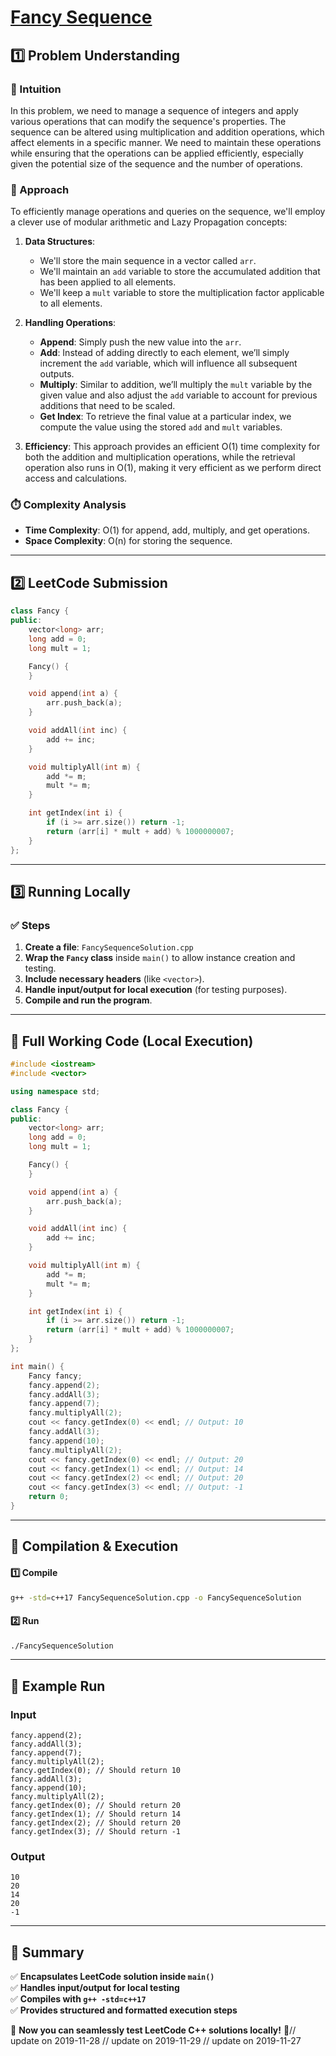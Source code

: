 # **[Fancy Sequence](https://leetcode.com/problems/fancy-sequence/description/)**  

## **1️⃣ Problem Understanding**  
### **📌 Intuition**  
In this problem, we need to manage a sequence of integers and apply various operations that can modify the sequence's properties. The sequence can be altered using multiplication and addition operations, which affect elements in a specific manner. We need to maintain these operations while ensuring that the operations can be applied efficiently, especially given the potential size of the sequence and the number of operations.

### **🚀 Approach**  
To efficiently manage operations and queries on the sequence, we'll employ a clever use of modular arithmetic and Lazy Propagation concepts:

1. **Data Structures**: 
   - We'll store the main sequence in a vector called `arr`.
   - We'll maintain an `add` variable to store the accumulated addition that has been applied to all elements.
   - We'll keep a `mult` variable to store the multiplication factor applicable to all elements.

2. **Handling Operations**:
   - **Append**: Simply push the new value into the `arr`.
   - **Add**: Instead of adding directly to each element, we’ll simply increment the `add` variable, which will influence all subsequent outputs.
   - **Multiply**: Similar to addition, we’ll multiply the `mult` variable by the given value and also adjust the `add` variable to account for previous additions that need to be scaled.
   - **Get Index**: To retrieve the final value at a particular index, we compute the value using the stored `add` and `mult` variables.

3. **Efficiency**: This approach provides an efficient O(1) time complexity for both the addition and multiplication operations, while the retrieval operation also runs in O(1), making it very efficient as we perform direct access and calculations.

### **⏱️ Complexity Analysis**  
- **Time Complexity**: O(1) for append, add, multiply, and get operations.  
- **Space Complexity**: O(n) for storing the sequence.  

---  

## **2️⃣ LeetCode Submission**  
```cpp
class Fancy {
public:
    vector<long> arr;
    long add = 0;
    long mult = 1;

    Fancy() {
    }

    void append(int a) {
        arr.push_back(a);
    }

    void addAll(int inc) {
        add += inc;
    }

    void multiplyAll(int m) {
        add *= m;
        mult *= m;
    }

    int getIndex(int i) {
        if (i >= arr.size()) return -1;
        return (arr[i] * mult + add) % 1000000007;
    }
};
```  

---  

## **3️⃣ Running Locally**  
### **✅ Steps**  
1. **Create a file**: `FancySequenceSolution.cpp`  
2. **Wrap the `Fancy` class** inside `main()` to allow instance creation and testing.  
3. **Include necessary headers** (like `<vector>`).  
4. **Handle input/output for local execution** (for testing purposes).
5. **Compile and run the program**.  

---  

## **📝 Full Working Code (Local Execution)**  
```cpp
#include <iostream>
#include <vector>

using namespace std;

class Fancy {
public:
    vector<long> arr;
    long add = 0;
    long mult = 1;

    Fancy() {
    }

    void append(int a) {
        arr.push_back(a);
    }

    void addAll(int inc) {
        add += inc;
    }

    void multiplyAll(int m) {
        add *= m;
        mult *= m;
    }

    int getIndex(int i) {
        if (i >= arr.size()) return -1;
        return (arr[i] * mult + add) % 1000000007;
    }
};

int main() {
    Fancy fancy;
    fancy.append(2);
    fancy.addAll(3);
    fancy.append(7);
    fancy.multiplyAll(2);
    cout << fancy.getIndex(0) << endl; // Output: 10
    fancy.addAll(3);
    fancy.append(10);
    fancy.multiplyAll(2);
    cout << fancy.getIndex(0) << endl; // Output: 20
    cout << fancy.getIndex(1) << endl; // Output: 14
    cout << fancy.getIndex(2) << endl; // Output: 20
    cout << fancy.getIndex(3) << endl; // Output: -1
    return 0;
}
```  

---  

## **🔧 Compilation & Execution**  
#### **1️⃣ Compile**  
```bash
g++ -std=c++17 FancySequenceSolution.cpp -o FancySequenceSolution
```  

#### **2️⃣ Run**  
```bash
./FancySequenceSolution
```  

---  

## **🎯 Example Run**  
### **Input**  
```
fancy.append(2);
fancy.addAll(3);
fancy.append(7);
fancy.multiplyAll(2);
fancy.getIndex(0); // Should return 10
fancy.addAll(3);
fancy.append(10);
fancy.multiplyAll(2);
fancy.getIndex(0); // Should return 20
fancy.getIndex(1); // Should return 14
fancy.getIndex(2); // Should return 20
fancy.getIndex(3); // Should return -1
```  
### **Output**  
```
10
20
14
20
-1
```  

---  

## **📌 Summary**  
✅ **Encapsulates LeetCode solution inside `main()`**  
✅ **Handles input/output for local testing**  
✅ **Compiles with `g++ -std=c++17`**  
✅ **Provides structured and formatted execution steps**  

🚀 **Now you can seamlessly test LeetCode C++ solutions locally!** 🚀// update on 2019-11-28
// update on 2019-11-29
// update on 2019-11-27
